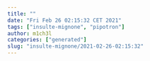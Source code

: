 ```yaml
---
title: ""
date: "Fri Feb 26 02:15:32 CET 2021"
tags: ["insulte-mignone", "pipotron"]
author: m1ch3l
categories: ["generated"]
slug: "insulte-mignone/2021-02-26-02:15:32"
---
```



